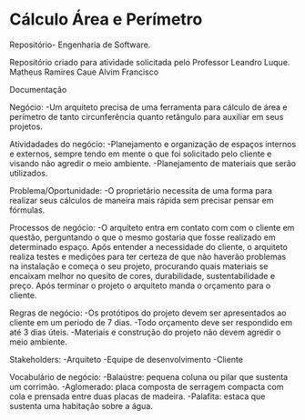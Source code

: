 # Cálculo Área e Perímetro
 Repositório- Engenharia de Software.

 Repositório criado para atividade solicitada pelo Professor Leandro Luque.
 Matheus Ramires
 Caue Alvim
 Francisco
 
 Documentação

 Negócio:
 -Um arquiteto precisa de uma ferramenta para cálculo de área e perímetro de tanto circunferência quanto retângulo para auxiliar em seus projetos.

 Atividadades do negócio:
 -Planejamento e organização de espaços internos e externos, sempre tendo em mente o que foi solicitado pelo cliente e visando não agredir o meio ambiente.
 -Planejamento de materiais que serão utilizados.

 Problema/Oportunidade:
 -O proprietário necessita de uma forma para realizar seus cálculos de maneira mais rápida sem precisar pensar em fórmulas.

 Processos de negócio:
 -O arquiteto entra em contato com com o cliente em questão, perguntando o que o mesmo gostaria que fosse realizado em determinado espaço.
 Após entender a necessidade do cliente, o arquiteto realiza testes e medições para ter certeza de que não haverão problemas na instalação e começa o seu projeto,
 procurando quais materiais se encaixam melhor no quesito de cores, durabilidade, sustentabilidade e preço. Após terminar o projeto o arquiteto manda o orçamento para o cliente.

 Regras de negócio:
 -Os protótipos do projeto devem ser apresentados ao cliente em um periodo de 7 dias. 
 -Todo orçamento deve ser respondido em até 3 dias úteis.
 -Materiais e construção do projeto não devem agredir o meio ambiente.

 Stakeholders:
 -Arquiteto
 -Equipe de desenvolvimento
 -Cliente

 Vocabulário de negócio:
-Balaústre: pequena coluna ou pilar que sustenta um corrimão.
-Aglomerado: placa composta de serragem compacta com cola e prensada entre duas placas de madeira.
-Palafita: estaca que sustenta uma habitação sobre a água.